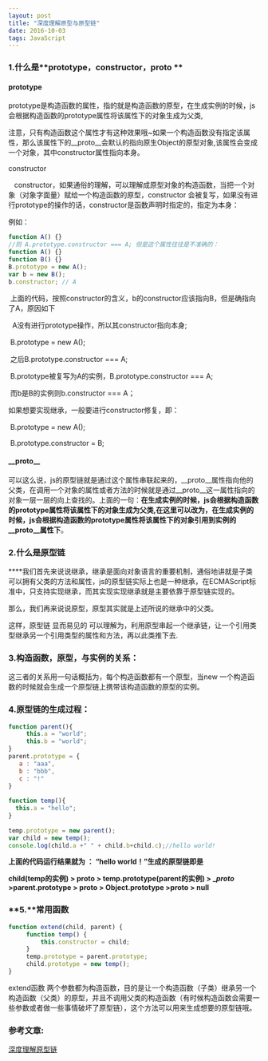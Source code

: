 ```yaml
---
layout: post
title: "深度理解原型与原型链"
date: 2016-10-03
tags: JavaScript
---
```


### 1.什么是**prototype，constructor，__proto__ **

#### prototype

prototype是构造函数的属性，指的就是构造函数的原型，在生成实例的时候，js会根据构造函数的prototype属性将该属性下的对象生成为父类,

注意，只有构造函数这个属性才有这种效果哦~如果一个构造函数没有指定该属性，那么该属性下的__proto__会默认的指向原生Object的原型对象,该属性会变成一个对象，其中constructor属性指向本身。

​constructor

   constructor，如果通俗的理解，可以理解成原型对象的构造函数，当把一个对象（对象字面量）赋给一个构造函数的原型，constructor 会被复写，如果没有进行prototype的操作的话，constructor是函数声明时指定的，指定为本身：

例如：

```javascript
function A() {}
//则 A.prototype.constructor === A; 但是这个属性往往是不准确的：  
function A() {}  
function B() {}  
B.prototype = new A();  
var b = new B();  
b.constructor; // A  
```

 上面的代码，按照constructor的含义，b的constructor应该指向B，但是确指向了A，原因如下

 	A没有进行prototype操作，所以其constructor指向本身;

​	B.prototype = new A(); 　

​	之后B.prototype.constructor \=\=\= A;         

​	B.prototype被复写为A的实例，B.prototype.constructor \=\=\= A;　　

​	而b是B的实例则b.constructor === A；

如果想要实现继承，一般要进行constructor修复，即：　　

​	B.prototype = new A();　　

​	B.prototype.constructor = B;

#### \_\_proto\_\_

可以这么说，js的原型链就是通过这个属性串联起来的，__proto__属性指向他的父类，在调用一个对象的属性或者方法的时候就是通过\_\_proto\_\_这一属性指向的对象一层一层的向上查找的。上面的一句：**在生成实例的时候，js会根据构造函数的prototype属性将该属性下的对象生成为父类,在这里可以改为，在生成实例的时候，js会根据构造函数的prototype属性将该属性下的对象引用到实例的\_\_proto\_\_属性下**。

### 2.**什么是原型链**

**​**我们首先来说说继承，继承是面向对象语言的重要机制，通俗地讲就是子类可以拥有父类的方法和属性，js的原型链实际上也是一种继承，在ECMAScript标准中，只支持实现继承，而其实现实现继承就是主要依靠于原型链实现的。

那么，我们再来说说原型，原型其实就是上述所说的继承中的父类。

这样，原型链 显而易见的 可以理解为，利用原型串起一个继承链，让一个引用类型继承另一个引用类型的属性和方法，再以此类推下去.

### 3.**构造函数，原型，与实例的关系：**

​这三者的关系用一句话概括为，每个构造函数都有一个原型，当new 一个构造函数的时候就会生成一个原型链上携带该构造函数的原型的实例。

### **4.原型链的生成过程：**

```javascript
function parent(){
     this.a = "world";   
     this.b = "world";   
}   
parent.prototype = {   
   a : "aaa",   
   b : "bbb",   
   c : "!"   
}  
  
function temp(){  
  this.a = "hello";  
}  
  
temp.prototype = new parent();  
var child = new temp();  
console.log(child.a +" " + child.b+child.c);//hello world!  
```

**上面的代码运行结果就为 ： “hello world！”生成的原型链即是**

**child(temp的实例) > __proto__ > temp.prototype(parent的实例) > __proto_ >parent.prototype > __proto__ > Object.prototype >__proto__ > null**

### **5.**常用函数

```javascript
function extend(child, parent) {
     function temp() {  
         this.constructor = child;
     }  
     temp.prototype = parent.prototype;  
     child.prototype = new temp();
}  
```

extend函数 两个参数都为构造函数，目的是让一个构造函数（子类）继承另一个构造函数（父类）的原型，并且不调用父类的构造函数（有时候构造函数会需要一些参数或者做一些事情破坏了原型链），这个方法可以用来生成想要的原型链哦。



### 参考文章:

[深度理解原型链](http://blog.csdn.net/leadn/article/details/51781539)